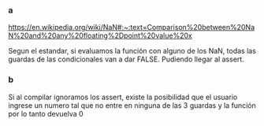 ### a

https://en.wikipedia.org/wiki/NaN#:~:text=Comparison%20between%20NaN%20and%20any%20floating%2Dpoint%20value%20x

Segun el estandar, si evaluamos la función con alguno de los NaN, todas las guardas de las condicionales van a dar FALSE. Pudiendo llegar al assert.

### b

Si al compilar ignoramos los assert, existe la posibilidad que el usuario ingrese un numero tal que no entre en ninguna de las 3 guardas y la función por lo tanto devuelva 0